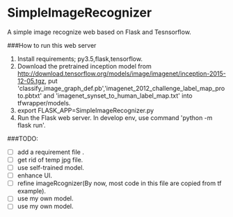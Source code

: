 # SimpleImageRecognizer
A simple image recognize web based on Flask and Tesnsorflow.

###How to run this web server
1. Install requirements; py3.5,flask,tensorflow.
2. Download the pretrained inception model from http://download.tensorflow.org/models/image/imagenet/inception-2015-12-05.tgz, put 'classify_image_graph_def.pb','imagenet_2012_challenge_label_map_proto.pbtxt' and 'imagenet_synset_to_human_label_map.txt' into tfwrapper/models.
3. export FLASK_APP=SimpleImageRecognizer.py
4. Run the Flask web server. In develop env, use command 'python -m flask run'.






###TODO:
- [ ] add a requirement file .
- [ ] get rid of temp jpg file.
- [ ] use self-trained model.
- [ ] enhance UI.
- [ ] refine imageRcognizer(By now, most code in this file are copied from tf example).
- [ ] use my own model.
- [ ] use my own model.